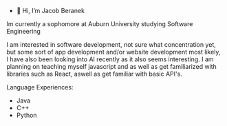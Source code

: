 - 👋 Hi, I’m Jacob Beranek

Im currently a sophomore at Auburn University studying Software Engineering

I am interested in software development, not sure what concentration yet, but some sort of app development and/or website development most likely, I have also been looking into AI recently as it also seems interesting.
I am planning on teaching myself javascript and as well as get familiarized with libraries such as React, aswell as get familiar with basic API's.

Language Experiences:
- Java
- C++
- Python

<!---
jacobberanek/jacobberanek is a ✨ special ✨ repository because its `README.md` (this file) appears on your GitHub profile.
You can click the Preview link to take a look at your changes.
--->
